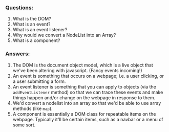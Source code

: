 ### Questions:
1. What is the DOM?
2. What is an event?
3. What is an event listener?
4. Why would we convert a NodeList into an Array?
5. What is a component? 

### Answers:
1. The DOM is the document object model, which is a live object that we've been altering with javascript. (Fancy events incoming!)
2. An event is something that occurs on a webpage; i.e. a user clicking, or a user submitting a form.
3. An event listener is something that you can apply to objects (via the `addEventListener` method) so that we can trace these events and make things happen and/or change on the webpage in response to them.
4. We'd convert a nodelist into an array so that we'd be able to use array methods (like `map`).
5. A component is essentially a DOM class for repeatable items on the webpage. Typically it'll be certain items, such as a navbar or a menu of some sort.